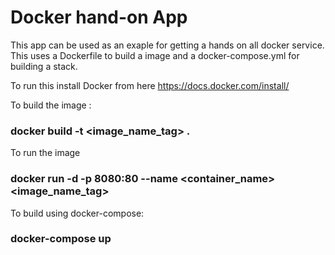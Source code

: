 # Docker hand-on App
This app can be used as an exaple for getting a hands on all docker service.
This uses a Dockerfile to build a image and a docker-compose.yml for building a stack.

To run this install Docker from here https://docs.docker.com/install/

To build the image :

### docker build -t <image_name_tag> .

To run the image

### docker run -d -p 8080:80 --name <container_name> <image_name_tag>

To build using docker-compose:

### docker-compose up
